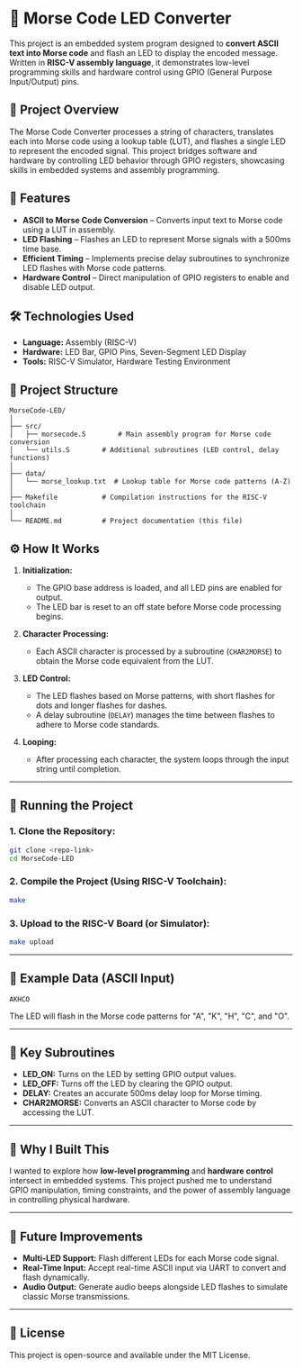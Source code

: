  # 🔦 Morse Code LED Converter  

This project is an embedded system program designed to **convert ASCII text into Morse code** and flash an LED to display the encoded message. Written in **RISC-V assembly language**, it demonstrates low-level programming skills and hardware control using GPIO (General Purpose Input/Output) pins.  

## 🚀 Project Overview  
The Morse Code Converter processes a string of characters, translates each into Morse code using a lookup table (LUT), and flashes a single LED to represent the encoded signal. This project bridges software and hardware by controlling LED behavior through GPIO registers, showcasing skills in embedded systems and assembly programming.  

## 🎯 Features  
- **ASCII to Morse Code Conversion** – Converts input text to Morse code using a LUT in assembly.  
- **LED Flashing** – Flashes an LED to represent Morse signals with a 500ms time base.  
- **Efficient Timing** – Implements precise delay subroutines to synchronize LED flashes with Morse code patterns.  
- **Hardware Control** – Direct manipulation of GPIO registers to enable and disable LED output.  

## 🛠️ Technologies Used  
- **Language:** Assembly (RISC-V)  
- **Hardware:** LED Bar, GPIO Pins, Seven-Segment LED Display  
- **Tools:** RISC-V Simulator, Hardware Testing Environment  

## 📂 Project Structure  
```
MorseCode-LED/
│
├── src/
│   ├── morsecode.S        # Main assembly program for Morse code conversion
│   └── utils.S        # Additional subroutines (LED control, delay functions)
│
├── data/
│   └── morse_lookup.txt  # Lookup table for Morse code patterns (A-Z)
│
├── Makefile           # Compilation instructions for the RISC-V toolchain
│
└── README.md          # Project documentation (this file)
```  

## ⚙️ How It Works  
1. **Initialization:**  
   - The GPIO base address is loaded, and all LED pins are enabled for output.  
   - The LED bar is reset to an off state before Morse code processing begins.  

2. **Character Processing:**  
   - Each ASCII character is processed by a subroutine (`CHAR2MORSE`) to obtain the Morse code equivalent from the LUT.  

3. **LED Control:**  
   - The LED flashes based on Morse patterns, with short flashes for dots and longer flashes for dashes.  
   - A delay subroutine (`DELAY`) manages the time between flashes to adhere to Morse code standards.  

4. **Looping:**  
   - After processing each character, the system loops through the input string until completion.  

---

## 🚦 Running the Project  
### 1. Clone the Repository:  
```bash
git clone <repo-link>
cd MorseCode-LED
```  

### 2. Compile the Project (Using RISC-V Toolchain):  
```bash
make
```  

### 3. Upload to the RISC-V Board (or Simulator):  
```bash
make upload
```  

---

## 📜 Example Data (ASCII Input)  
```text
AKHCO  
```  

The LED will flash in the Morse code patterns for "A", "K", "H", "C", and "O".  

---

## 🔩 Key Subroutines  
- **LED_ON:** Turns on the LED by setting GPIO output values.  
- **LED_OFF:** Turns off the LED by clearing the GPIO output.  
- **DELAY:** Creates an accurate 500ms delay loop for Morse timing.  
- **CHAR2MORSE:** Converts an ASCII character to Morse code by accessing the LUT.  

---

## 🎨 Why I Built This  
I wanted to explore how **low-level programming** and **hardware control** intersect in embedded systems. This project pushed me to understand GPIO manipulation, timing constraints, and the power of assembly language in controlling physical hardware.  

---

## 🚧 Future Improvements  
- **Multi-LED Support:** Flash different LEDs for each Morse code signal.  
- **Real-Time Input:** Accept real-time ASCII input via UART to convert and flash dynamically.  
- **Audio Output:** Generate audio beeps alongside LED flashes to simulate classic Morse transmissions.  

---

## 📝 License  
This project is open-source and available under the MIT License.  
